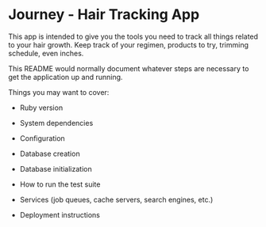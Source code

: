 # Journey - Hair Tracking App

This app is intended to give you the tools you need to track all things related to your hair growth.  Keep track of your regimen, products to try, trimming schedule, even inches.

This README would normally document whatever steps are necessary to get the
application up and running.

Things you may want to cover:

* Ruby version

* System dependencies

* Configuration

* Database creation

* Database initialization

* How to run the test suite

* Services (job queues, cache servers, search engines, etc.)

* Deployment instructions
